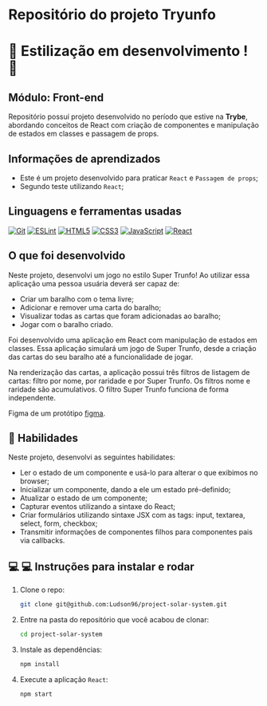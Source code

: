 # Repositório do projeto Tryunfo

# :construction: Estilização em desenvolvimento ! :construction:

## Módulo: Front-end

 Repositório possuí projeto desenvolvido no período que estive na **Trybe**, abordando conceitos de React com criação de componentes e manipulação de estados em classes e passagem de props.

## Informações de aprendizados

- Este é um projeto desenvolvido para praticar `React` e `Passagem de props`;
- Segundo teste utilizando `React`;

## Linguagens e ferramentas usadas

[![Git][Git-logo]][Git-url]
[![ESLint][ESLint-logo]][ESLint-url]
[![HTML5][HTML5-logo]][HTML5-url]
[![CSS3][CSS3-logo]][CSS3-url]
[![JavaScript][JavaScript-logo]][JavaScript-url]
[![React][React-logo]][React-url]

## O que foi desenvolvido

Neste projeto, desenvolvi um jogo no estilo Super Trunfo! Ao utilizar essa aplicação uma pessoa usuária deverá ser capaz de:

- Criar um baralho com o tema livre;
- Adicionar e remover uma carta do baralho;
- Visualizar todas as cartas que foram adicionadas ao baralho;
- Jogar com o baralho criado.

Foi desenvolvido uma aplicação em React com manipulação de estados em classes. Essa aplicação simulará um jogo de Super Trunfo, desde a criação das cartas do seu baralho até a funcionalidade de jogar.

Na renderização das cartas, a aplicação possui três filtros de listagem de cartas: filtro por nome, por raridade e por Super Trunfo. Os filtros nome e raridade são acumulativos. O filtro Super Trunfo funciona de forma independente.

Figma de um protótipo [figma](https://www.figma.com/file/psAYBgwjQ1pQqBe3wJvljt/Tryunfo?node-id=0-1&t=dkrrwFID6Gg14OwS-0).

## :memo: Habilidades

Neste projeto, desenvolvi as seguintes habilidates:

- Ler o estado de um componente e usá-lo para alterar o que exibimos no browser;
- Inicializar um componente, dando a ele um estado pré-definido;
- Atualizar o estado de um componente;
- Capturar eventos utilizando a sintaxe do React;
- Criar formulários utilizando sintaxe JSX com as tags: input, textarea, select, form, checkbox;
- Transmitir informações de componentes filhos para componentes pais via callbacks.

## 💻 :computer: Instruções para instalar e rodar

1. Clone o repo:

    ```bash
    git clone git@github.com:Ludson96/project-solar-system.git
    ```

1. Entre na pasta do repositório que você acabou de clonar:

    ```bash
    cd project-solar-system
    ```

1. Instale as dependências:

    ```bash
    npm install
    ```

1. Execute a aplicação `React`:

    ```bash
    npm start
    ```

[Git-logo]: https://img.shields.io/badge/git-%23F05033.svg?style=for-the-badge&logo=git&logoColor=white
[Git-url]: https://git-scm.com
[ESLint-logo]: https://img.shields.io/badge/ESLint-4B3263?style=for-the-badge&logo=eslint&logoColor=white
[ESLint-url]: https://eslint.org/
[HTML5-logo]: https://img.shields.io/badge/html5-%23E34F26.svg?style=for-the-badge&logo=html5&logoColor=white
[HTML5-url]: https://developer.mozilla.org/pt-BR/docs/Web/HTML
[CSS3-logo]: https://img.shields.io/badge/css3-%231572B6.svg?style=for-the-badge&logo=css3&logoColor=white
[CSS3-url]: https://developer.mozilla.org/pt-BR/docs/Web/CSS
[JavaScript-logo]: https://img.shields.io/badge/javascript-%23323330.svg?style=for-the-badge&logo=javascript&logoColor=%23F7DF1E
[JavaScript-url]: https://www.javascript.com/
[React-logo]: https://img.shields.io/badge/react-%2320232a.svg?style=for-the-badge&logo=react&logoColor=%2361DAFB
[React-url]: https://reactjs.org
[exemplo]: ./src//images/solar-system.png
